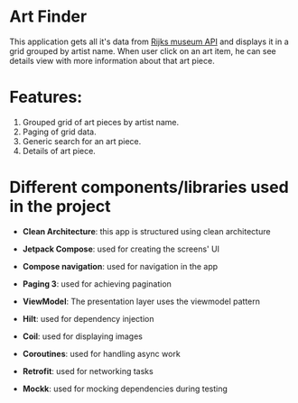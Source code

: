 # Art Finder

This application gets all it's data from [Rijks museum API](https://data.rijksmuseum.nl/object-metadata/api/) and displays it in a grid grouped by artist name. When user click on an art item, he can see details view with more information about that art piece.

# Features:

1. Grouped grid of art pieces by artist name.
2. Paging of grid data.
3. Generic search for an art piece.
4. Details of art piece.

# Different components/libraries used in the project

* **Clean Architecture**: this app is structured using clean architecture

* **Jetpack Compose**: used for creating the screens' UI

* **Compose navigation**: used for navigation in the app

* **Paging 3**: used for achieving pagination

* **ViewModel**: The presentation layer uses the viewmodel pattern

* **Hilt**: used for dependency injection

* **Coil**: used for displaying images

* **Coroutines**: used for handling async work

* **Retrofit**: used for networking tasks

* **Mockk**: used for mocking dependencies during testing
